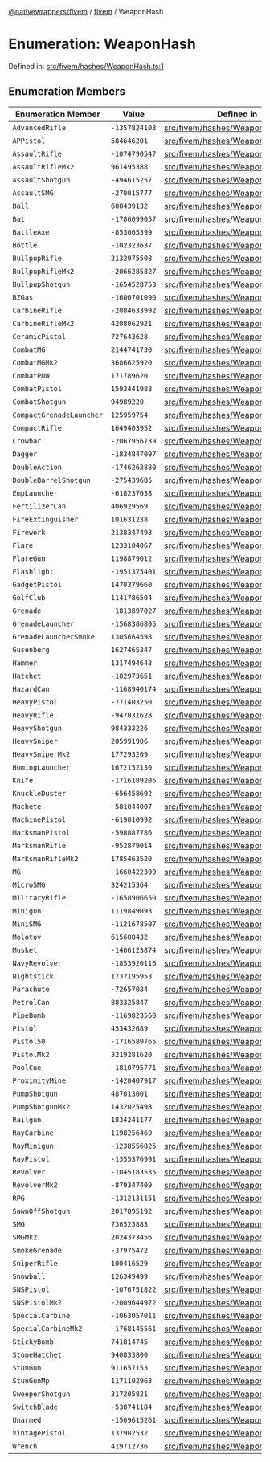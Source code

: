 [@nativewrappers/fivem](../../README.md) / [fivem](../README.md) / WeaponHash

# Enumeration: WeaponHash

Defined in: [src/fivem/hashes/WeaponHash.ts:1](https://github.com/nativewrappers/nativewrappers/blob/b77be96b90a0116f980e0511bdd4877df779df2d/src/fivem/hashes/WeaponHash.ts#L1)

## Enumeration Members

| Enumeration Member | Value | Defined in |
| ------ | ------ | ------ |
| <a id="advancedrifle"></a> `AdvancedRifle` | `-1357824103` | [src/fivem/hashes/WeaponHash.ts:77](https://github.com/nativewrappers/nativewrappers/blob/b77be96b90a0116f980e0511bdd4877df779df2d/src/fivem/hashes/WeaponHash.ts#L77) |
| <a id="appistol"></a> `APPistol` | `584646201` | [src/fivem/hashes/WeaponHash.ts:26](https://github.com/nativewrappers/nativewrappers/blob/b77be96b90a0116f980e0511bdd4877df779df2d/src/fivem/hashes/WeaponHash.ts#L26) |
| <a id="assaultrifle"></a> `AssaultRifle` | `-1074790547` | [src/fivem/hashes/WeaponHash.ts:73](https://github.com/nativewrappers/nativewrappers/blob/b77be96b90a0116f980e0511bdd4877df779df2d/src/fivem/hashes/WeaponHash.ts#L73) |
| <a id="assaultriflemk2"></a> `AssaultRifleMk2` | `961495388` | [src/fivem/hashes/WeaponHash.ts:74](https://github.com/nativewrappers/nativewrappers/blob/b77be96b90a0116f980e0511bdd4877df779df2d/src/fivem/hashes/WeaponHash.ts#L74) |
| <a id="assaultshotgun"></a> `AssaultShotgun` | `-494615257` | [src/fivem/hashes/WeaponHash.ts:64](https://github.com/nativewrappers/nativewrappers/blob/b77be96b90a0116f980e0511bdd4877df779df2d/src/fivem/hashes/WeaponHash.ts#L64) |
| <a id="assaultsmg"></a> `AssaultSMG` | `-270015777` | [src/fivem/hashes/WeaponHash.ts:48](https://github.com/nativewrappers/nativewrappers/blob/b77be96b90a0116f980e0511bdd4877df779df2d/src/fivem/hashes/WeaponHash.ts#L48) |
| <a id="ball"></a> `Ball` | `600439132` | [src/fivem/hashes/WeaponHash.ts:113](https://github.com/nativewrappers/nativewrappers/blob/b77be96b90a0116f980e0511bdd4877df779df2d/src/fivem/hashes/WeaponHash.ts#L113) |
| <a id="bat"></a> `Bat` | `-1786099057` | [src/fivem/hashes/WeaponHash.ts:4](https://github.com/nativewrappers/nativewrappers/blob/b77be96b90a0116f980e0511bdd4877df779df2d/src/fivem/hashes/WeaponHash.ts#L4) |
| <a id="battleaxe"></a> `BattleAxe` | `-853065399` | [src/fivem/hashes/WeaponHash.ts:18](https://github.com/nativewrappers/nativewrappers/blob/b77be96b90a0116f980e0511bdd4877df779df2d/src/fivem/hashes/WeaponHash.ts#L18) |
| <a id="bottle"></a> `Bottle` | `-102323637` | [src/fivem/hashes/WeaponHash.ts:5](https://github.com/nativewrappers/nativewrappers/blob/b77be96b90a0116f980e0511bdd4877df779df2d/src/fivem/hashes/WeaponHash.ts#L5) |
| <a id="bullpuprifle"></a> `BullpupRifle` | `2132975508` | [src/fivem/hashes/WeaponHash.ts:80](https://github.com/nativewrappers/nativewrappers/blob/b77be96b90a0116f980e0511bdd4877df779df2d/src/fivem/hashes/WeaponHash.ts#L80) |
| <a id="bullpupriflemk2"></a> `BullpupRifleMk2` | `-2066285827` | [src/fivem/hashes/WeaponHash.ts:81](https://github.com/nativewrappers/nativewrappers/blob/b77be96b90a0116f980e0511bdd4877df779df2d/src/fivem/hashes/WeaponHash.ts#L81) |
| <a id="bullpupshotgun"></a> `BullpupShotgun` | `-1654528753` | [src/fivem/hashes/WeaponHash.ts:65](https://github.com/nativewrappers/nativewrappers/blob/b77be96b90a0116f980e0511bdd4877df779df2d/src/fivem/hashes/WeaponHash.ts#L65) |
| <a id="bzgas"></a> `BZGas` | `-1600701090` | [src/fivem/hashes/WeaponHash.ts:107](https://github.com/nativewrappers/nativewrappers/blob/b77be96b90a0116f980e0511bdd4877df779df2d/src/fivem/hashes/WeaponHash.ts#L107) |
| <a id="carbinerifle"></a> `CarbineRifle` | `-2084633992` | [src/fivem/hashes/WeaponHash.ts:75](https://github.com/nativewrappers/nativewrappers/blob/b77be96b90a0116f980e0511bdd4877df779df2d/src/fivem/hashes/WeaponHash.ts#L75) |
| <a id="carbineriflemk2"></a> `CarbineRifleMk2` | `4208062921` | [src/fivem/hashes/WeaponHash.ts:76](https://github.com/nativewrappers/nativewrappers/blob/b77be96b90a0116f980e0511bdd4877df779df2d/src/fivem/hashes/WeaponHash.ts#L76) |
| <a id="ceramicpistol"></a> `CeramicPistol` | `727643628` | [src/fivem/hashes/WeaponHash.ts:40](https://github.com/nativewrappers/nativewrappers/blob/b77be96b90a0116f980e0511bdd4877df779df2d/src/fivem/hashes/WeaponHash.ts#L40) |
| <a id="combatmg"></a> `CombatMG` | `2144741730` | [src/fivem/hashes/WeaponHash.ts:56](https://github.com/nativewrappers/nativewrappers/blob/b77be96b90a0116f980e0511bdd4877df779df2d/src/fivem/hashes/WeaponHash.ts#L56) |
| <a id="combatmgmk2"></a> `CombatMGMk2` | `3686625920` | [src/fivem/hashes/WeaponHash.ts:57](https://github.com/nativewrappers/nativewrappers/blob/b77be96b90a0116f980e0511bdd4877df779df2d/src/fivem/hashes/WeaponHash.ts#L57) |
| <a id="combatpdw"></a> `CombatPDW` | `171789620` | [src/fivem/hashes/WeaponHash.ts:49](https://github.com/nativewrappers/nativewrappers/blob/b77be96b90a0116f980e0511bdd4877df779df2d/src/fivem/hashes/WeaponHash.ts#L49) |
| <a id="combatpistol"></a> `CombatPistol` | `1593441988` | [src/fivem/hashes/WeaponHash.ts:25](https://github.com/nativewrappers/nativewrappers/blob/b77be96b90a0116f980e0511bdd4877df779df2d/src/fivem/hashes/WeaponHash.ts#L25) |
| <a id="combatshotgun"></a> `CombatShotgun` | `94989220` | [src/fivem/hashes/WeaponHash.ts:70](https://github.com/nativewrappers/nativewrappers/blob/b77be96b90a0116f980e0511bdd4877df779df2d/src/fivem/hashes/WeaponHash.ts#L70) |
| <a id="compactgrenadelauncher"></a> `CompactGrenadeLauncher` | `125959754` | [src/fivem/hashes/WeaponHash.ts:101](https://github.com/nativewrappers/nativewrappers/blob/b77be96b90a0116f980e0511bdd4877df779df2d/src/fivem/hashes/WeaponHash.ts#L101) |
| <a id="compactrifle"></a> `CompactRifle` | `1649403952` | [src/fivem/hashes/WeaponHash.ts:82](https://github.com/nativewrappers/nativewrappers/blob/b77be96b90a0116f980e0511bdd4877df779df2d/src/fivem/hashes/WeaponHash.ts#L82) |
| <a id="crowbar"></a> `Crowbar` | `-2067956739` | [src/fivem/hashes/WeaponHash.ts:6](https://github.com/nativewrappers/nativewrappers/blob/b77be96b90a0116f980e0511bdd4877df779df2d/src/fivem/hashes/WeaponHash.ts#L6) |
| <a id="dagger"></a> `Dagger` | `-1834847097` | [src/fivem/hashes/WeaponHash.ts:3](https://github.com/nativewrappers/nativewrappers/blob/b77be96b90a0116f980e0511bdd4877df779df2d/src/fivem/hashes/WeaponHash.ts#L3) |
| <a id="doubleaction"></a> `DoubleAction` | `-1746263880` | [src/fivem/hashes/WeaponHash.ts:38](https://github.com/nativewrappers/nativewrappers/blob/b77be96b90a0116f980e0511bdd4877df779df2d/src/fivem/hashes/WeaponHash.ts#L38) |
| <a id="doublebarrelshotgun"></a> `DoubleBarrelShotgun` | `-275439685` | [src/fivem/hashes/WeaponHash.ts:68](https://github.com/nativewrappers/nativewrappers/blob/b77be96b90a0116f980e0511bdd4877df779df2d/src/fivem/hashes/WeaponHash.ts#L68) |
| <a id="emplauncher"></a> `EmpLauncher` | `-618237638` | [src/fivem/hashes/WeaponHash.ts:103](https://github.com/nativewrappers/nativewrappers/blob/b77be96b90a0116f980e0511bdd4877df779df2d/src/fivem/hashes/WeaponHash.ts#L103) |
| <a id="fertilizercan"></a> `FertilizerCan` | `406929569` | [src/fivem/hashes/WeaponHash.ts:122](https://github.com/nativewrappers/nativewrappers/blob/b77be96b90a0116f980e0511bdd4877df779df2d/src/fivem/hashes/WeaponHash.ts#L122) |
| <a id="fireextinguisher"></a> `FireExtinguisher` | `101631238` | [src/fivem/hashes/WeaponHash.ts:120](https://github.com/nativewrappers/nativewrappers/blob/b77be96b90a0116f980e0511bdd4877df779df2d/src/fivem/hashes/WeaponHash.ts#L120) |
| <a id="firework"></a> `Firework` | `2138347493` | [src/fivem/hashes/WeaponHash.ts:98](https://github.com/nativewrappers/nativewrappers/blob/b77be96b90a0116f980e0511bdd4877df779df2d/src/fivem/hashes/WeaponHash.ts#L98) |
| <a id="flare"></a> `Flare` | `1233104067` | [src/fivem/hashes/WeaponHash.ts:115](https://github.com/nativewrappers/nativewrappers/blob/b77be96b90a0116f980e0511bdd4877df779df2d/src/fivem/hashes/WeaponHash.ts#L115) |
| <a id="flaregun"></a> `FlareGun` | `1198879012` | [src/fivem/hashes/WeaponHash.ts:34](https://github.com/nativewrappers/nativewrappers/blob/b77be96b90a0116f980e0511bdd4877df779df2d/src/fivem/hashes/WeaponHash.ts#L34) |
| <a id="flashlight"></a> `Flashlight` | `-1951375401` | [src/fivem/hashes/WeaponHash.ts:8](https://github.com/nativewrappers/nativewrappers/blob/b77be96b90a0116f980e0511bdd4877df779df2d/src/fivem/hashes/WeaponHash.ts#L8) |
| <a id="gadgetpistol"></a> `GadgetPistol` | `1470379660` | [src/fivem/hashes/WeaponHash.ts:42](https://github.com/nativewrappers/nativewrappers/blob/b77be96b90a0116f980e0511bdd4877df779df2d/src/fivem/hashes/WeaponHash.ts#L42) |
| <a id="golfclub"></a> `GolfClub` | `1141786504` | [src/fivem/hashes/WeaponHash.ts:9](https://github.com/nativewrappers/nativewrappers/blob/b77be96b90a0116f980e0511bdd4877df779df2d/src/fivem/hashes/WeaponHash.ts#L9) |
| <a id="grenade"></a> `Grenade` | `-1813897027` | [src/fivem/hashes/WeaponHash.ts:106](https://github.com/nativewrappers/nativewrappers/blob/b77be96b90a0116f980e0511bdd4877df779df2d/src/fivem/hashes/WeaponHash.ts#L106) |
| <a id="grenadelauncher"></a> `GrenadeLauncher` | `-1568386805` | [src/fivem/hashes/WeaponHash.ts:95](https://github.com/nativewrappers/nativewrappers/blob/b77be96b90a0116f980e0511bdd4877df779df2d/src/fivem/hashes/WeaponHash.ts#L95) |
| <a id="grenadelaunchersmoke"></a> `GrenadeLauncherSmoke` | `1305664598` | [src/fivem/hashes/WeaponHash.ts:96](https://github.com/nativewrappers/nativewrappers/blob/b77be96b90a0116f980e0511bdd4877df779df2d/src/fivem/hashes/WeaponHash.ts#L96) |
| <a id="gusenberg"></a> `Gusenberg` | `1627465347` | [src/fivem/hashes/WeaponHash.ts:58](https://github.com/nativewrappers/nativewrappers/blob/b77be96b90a0116f980e0511bdd4877df779df2d/src/fivem/hashes/WeaponHash.ts#L58) |
| <a id="hammer"></a> `Hammer` | `1317494643` | [src/fivem/hashes/WeaponHash.ts:10](https://github.com/nativewrappers/nativewrappers/blob/b77be96b90a0116f980e0511bdd4877df779df2d/src/fivem/hashes/WeaponHash.ts#L10) |
| <a id="hatchet"></a> `Hatchet` | `-102973651` | [src/fivem/hashes/WeaponHash.ts:11](https://github.com/nativewrappers/nativewrappers/blob/b77be96b90a0116f980e0511bdd4877df779df2d/src/fivem/hashes/WeaponHash.ts#L11) |
| <a id="hazardcan"></a> `HazardCan` | `-1168940174` | [src/fivem/hashes/WeaponHash.ts:121](https://github.com/nativewrappers/nativewrappers/blob/b77be96b90a0116f980e0511bdd4877df779df2d/src/fivem/hashes/WeaponHash.ts#L121) |
| <a id="heavypistol"></a> `HeavyPistol` | `-771403250` | [src/fivem/hashes/WeaponHash.ts:32](https://github.com/nativewrappers/nativewrappers/blob/b77be96b90a0116f980e0511bdd4877df779df2d/src/fivem/hashes/WeaponHash.ts#L32) |
| <a id="heavyrifle"></a> `HeavyRifle` | `-947031628` | [src/fivem/hashes/WeaponHash.ts:84](https://github.com/nativewrappers/nativewrappers/blob/b77be96b90a0116f980e0511bdd4877df779df2d/src/fivem/hashes/WeaponHash.ts#L84) |
| <a id="heavyshotgun"></a> `HeavyShotgun` | `984333226` | [src/fivem/hashes/WeaponHash.ts:67](https://github.com/nativewrappers/nativewrappers/blob/b77be96b90a0116f980e0511bdd4877df779df2d/src/fivem/hashes/WeaponHash.ts#L67) |
| <a id="heavysniper"></a> `HeavySniper` | `205991906` | [src/fivem/hashes/WeaponHash.ts:88](https://github.com/nativewrappers/nativewrappers/blob/b77be96b90a0116f980e0511bdd4877df779df2d/src/fivem/hashes/WeaponHash.ts#L88) |
| <a id="heavysnipermk2"></a> `HeavySniperMk2` | `177293209` | [src/fivem/hashes/WeaponHash.ts:89](https://github.com/nativewrappers/nativewrappers/blob/b77be96b90a0116f980e0511bdd4877df779df2d/src/fivem/hashes/WeaponHash.ts#L89) |
| <a id="hominglauncher"></a> `HomingLauncher` | `1672152130` | [src/fivem/hashes/WeaponHash.ts:100](https://github.com/nativewrappers/nativewrappers/blob/b77be96b90a0116f980e0511bdd4877df779df2d/src/fivem/hashes/WeaponHash.ts#L100) |
| <a id="knife"></a> `Knife` | `-1716189206` | [src/fivem/hashes/WeaponHash.ts:13](https://github.com/nativewrappers/nativewrappers/blob/b77be96b90a0116f980e0511bdd4877df779df2d/src/fivem/hashes/WeaponHash.ts#L13) |
| <a id="knuckleduster"></a> `KnuckleDuster` | `-656458692` | [src/fivem/hashes/WeaponHash.ts:12](https://github.com/nativewrappers/nativewrappers/blob/b77be96b90a0116f980e0511bdd4877df779df2d/src/fivem/hashes/WeaponHash.ts#L12) |
| <a id="machete"></a> `Machete` | `-581044007` | [src/fivem/hashes/WeaponHash.ts:14](https://github.com/nativewrappers/nativewrappers/blob/b77be96b90a0116f980e0511bdd4877df779df2d/src/fivem/hashes/WeaponHash.ts#L14) |
| <a id="machinepistol"></a> `MachinePistol` | `-619010992` | [src/fivem/hashes/WeaponHash.ts:50](https://github.com/nativewrappers/nativewrappers/blob/b77be96b90a0116f980e0511bdd4877df779df2d/src/fivem/hashes/WeaponHash.ts#L50) |
| <a id="marksmanpistol"></a> `MarksmanPistol` | `-598887786` | [src/fivem/hashes/WeaponHash.ts:35](https://github.com/nativewrappers/nativewrappers/blob/b77be96b90a0116f980e0511bdd4877df779df2d/src/fivem/hashes/WeaponHash.ts#L35) |
| <a id="marksmanrifle"></a> `MarksmanRifle` | `-952879014` | [src/fivem/hashes/WeaponHash.ts:90](https://github.com/nativewrappers/nativewrappers/blob/b77be96b90a0116f980e0511bdd4877df779df2d/src/fivem/hashes/WeaponHash.ts#L90) |
| <a id="marksmanriflemk2"></a> `MarksmanRifleMk2` | `1785463520` | [src/fivem/hashes/WeaponHash.ts:91](https://github.com/nativewrappers/nativewrappers/blob/b77be96b90a0116f980e0511bdd4877df779df2d/src/fivem/hashes/WeaponHash.ts#L91) |
| <a id="mg"></a> `MG` | `-1660422300` | [src/fivem/hashes/WeaponHash.ts:55](https://github.com/nativewrappers/nativewrappers/blob/b77be96b90a0116f980e0511bdd4877df779df2d/src/fivem/hashes/WeaponHash.ts#L55) |
| <a id="microsmg"></a> `MicroSMG` | `324215364` | [src/fivem/hashes/WeaponHash.ts:45](https://github.com/nativewrappers/nativewrappers/blob/b77be96b90a0116f980e0511bdd4877df779df2d/src/fivem/hashes/WeaponHash.ts#L45) |
| <a id="militaryrifle"></a> `MilitaryRifle` | `-1658906650` | [src/fivem/hashes/WeaponHash.ts:83](https://github.com/nativewrappers/nativewrappers/blob/b77be96b90a0116f980e0511bdd4877df779df2d/src/fivem/hashes/WeaponHash.ts#L83) |
| <a id="minigun"></a> `Minigun` | `1119849093` | [src/fivem/hashes/WeaponHash.ts:97](https://github.com/nativewrappers/nativewrappers/blob/b77be96b90a0116f980e0511bdd4877df779df2d/src/fivem/hashes/WeaponHash.ts#L97) |
| <a id="minismg"></a> `MiniSMG` | `-1121678507` | [src/fivem/hashes/WeaponHash.ts:51](https://github.com/nativewrappers/nativewrappers/blob/b77be96b90a0116f980e0511bdd4877df779df2d/src/fivem/hashes/WeaponHash.ts#L51) |
| <a id="molotov"></a> `Molotov` | `615608432` | [src/fivem/hashes/WeaponHash.ts:108](https://github.com/nativewrappers/nativewrappers/blob/b77be96b90a0116f980e0511bdd4877df779df2d/src/fivem/hashes/WeaponHash.ts#L108) |
| <a id="musket"></a> `Musket` | `-1466123874` | [src/fivem/hashes/WeaponHash.ts:66](https://github.com/nativewrappers/nativewrappers/blob/b77be96b90a0116f980e0511bdd4877df779df2d/src/fivem/hashes/WeaponHash.ts#L66) |
| <a id="navyrevolver"></a> `NavyRevolver` | `-1853920116` | [src/fivem/hashes/WeaponHash.ts:41](https://github.com/nativewrappers/nativewrappers/blob/b77be96b90a0116f980e0511bdd4877df779df2d/src/fivem/hashes/WeaponHash.ts#L41) |
| <a id="nightstick"></a> `Nightstick` | `1737195953` | [src/fivem/hashes/WeaponHash.ts:16](https://github.com/nativewrappers/nativewrappers/blob/b77be96b90a0116f980e0511bdd4877df779df2d/src/fivem/hashes/WeaponHash.ts#L16) |
| <a id="parachute"></a> `Parachute` | `-72657034` | [src/fivem/hashes/WeaponHash.ts:119](https://github.com/nativewrappers/nativewrappers/blob/b77be96b90a0116f980e0511bdd4877df779df2d/src/fivem/hashes/WeaponHash.ts#L119) |
| <a id="petrolcan"></a> `PetrolCan` | `883325847` | [src/fivem/hashes/WeaponHash.ts:118](https://github.com/nativewrappers/nativewrappers/blob/b77be96b90a0116f980e0511bdd4877df779df2d/src/fivem/hashes/WeaponHash.ts#L118) |
| <a id="pipebomb"></a> `PipeBomb` | `-1169823560` | [src/fivem/hashes/WeaponHash.ts:112](https://github.com/nativewrappers/nativewrappers/blob/b77be96b90a0116f980e0511bdd4877df779df2d/src/fivem/hashes/WeaponHash.ts#L112) |
| <a id="pistol"></a> `Pistol` | `453432689` | [src/fivem/hashes/WeaponHash.ts:23](https://github.com/nativewrappers/nativewrappers/blob/b77be96b90a0116f980e0511bdd4877df779df2d/src/fivem/hashes/WeaponHash.ts#L23) |
| <a id="pistol50"></a> `Pistol50` | `-1716589765` | [src/fivem/hashes/WeaponHash.ts:29](https://github.com/nativewrappers/nativewrappers/blob/b77be96b90a0116f980e0511bdd4877df779df2d/src/fivem/hashes/WeaponHash.ts#L29) |
| <a id="pistolmk2"></a> `PistolMk2` | `3219281620` | [src/fivem/hashes/WeaponHash.ts:24](https://github.com/nativewrappers/nativewrappers/blob/b77be96b90a0116f980e0511bdd4877df779df2d/src/fivem/hashes/WeaponHash.ts#L24) |
| <a id="poolcue"></a> `PoolCue` | `-1810795771` | [src/fivem/hashes/WeaponHash.ts:19](https://github.com/nativewrappers/nativewrappers/blob/b77be96b90a0116f980e0511bdd4877df779df2d/src/fivem/hashes/WeaponHash.ts#L19) |
| <a id="proximitymine"></a> `ProximityMine` | `-1420407917` | [src/fivem/hashes/WeaponHash.ts:110](https://github.com/nativewrappers/nativewrappers/blob/b77be96b90a0116f980e0511bdd4877df779df2d/src/fivem/hashes/WeaponHash.ts#L110) |
| <a id="pumpshotgun"></a> `PumpShotgun` | `487013001` | [src/fivem/hashes/WeaponHash.ts:61](https://github.com/nativewrappers/nativewrappers/blob/b77be96b90a0116f980e0511bdd4877df779df2d/src/fivem/hashes/WeaponHash.ts#L61) |
| <a id="pumpshotgunmk2"></a> `PumpShotgunMk2` | `1432025498` | [src/fivem/hashes/WeaponHash.ts:62](https://github.com/nativewrappers/nativewrappers/blob/b77be96b90a0116f980e0511bdd4877df779df2d/src/fivem/hashes/WeaponHash.ts#L62) |
| <a id="railgun"></a> `Railgun` | `1834241177` | [src/fivem/hashes/WeaponHash.ts:99](https://github.com/nativewrappers/nativewrappers/blob/b77be96b90a0116f980e0511bdd4877df779df2d/src/fivem/hashes/WeaponHash.ts#L99) |
| <a id="raycarbine"></a> `RayCarbine` | `1198256469` | [src/fivem/hashes/WeaponHash.ts:52](https://github.com/nativewrappers/nativewrappers/blob/b77be96b90a0116f980e0511bdd4877df779df2d/src/fivem/hashes/WeaponHash.ts#L52) |
| <a id="rayminigun"></a> `RayMinigun` | `-1238556825` | [src/fivem/hashes/WeaponHash.ts:102](https://github.com/nativewrappers/nativewrappers/blob/b77be96b90a0116f980e0511bdd4877df779df2d/src/fivem/hashes/WeaponHash.ts#L102) |
| <a id="raypistol"></a> `RayPistol` | `-1355376991` | [src/fivem/hashes/WeaponHash.ts:39](https://github.com/nativewrappers/nativewrappers/blob/b77be96b90a0116f980e0511bdd4877df779df2d/src/fivem/hashes/WeaponHash.ts#L39) |
| <a id="revolver"></a> `Revolver` | `-1045183535` | [src/fivem/hashes/WeaponHash.ts:36](https://github.com/nativewrappers/nativewrappers/blob/b77be96b90a0116f980e0511bdd4877df779df2d/src/fivem/hashes/WeaponHash.ts#L36) |
| <a id="revolvermk2"></a> `RevolverMk2` | `-879347409` | [src/fivem/hashes/WeaponHash.ts:37](https://github.com/nativewrappers/nativewrappers/blob/b77be96b90a0116f980e0511bdd4877df779df2d/src/fivem/hashes/WeaponHash.ts#L37) |
| <a id="rpg"></a> `RPG` | `-1312131151` | [src/fivem/hashes/WeaponHash.ts:94](https://github.com/nativewrappers/nativewrappers/blob/b77be96b90a0116f980e0511bdd4877df779df2d/src/fivem/hashes/WeaponHash.ts#L94) |
| <a id="sawnoffshotgun"></a> `SawnOffShotgun` | `2017895192` | [src/fivem/hashes/WeaponHash.ts:63](https://github.com/nativewrappers/nativewrappers/blob/b77be96b90a0116f980e0511bdd4877df779df2d/src/fivem/hashes/WeaponHash.ts#L63) |
| <a id="smg"></a> `SMG` | `736523883` | [src/fivem/hashes/WeaponHash.ts:46](https://github.com/nativewrappers/nativewrappers/blob/b77be96b90a0116f980e0511bdd4877df779df2d/src/fivem/hashes/WeaponHash.ts#L46) |
| <a id="smgmk2"></a> `SMGMk2` | `2024373456` | [src/fivem/hashes/WeaponHash.ts:47](https://github.com/nativewrappers/nativewrappers/blob/b77be96b90a0116f980e0511bdd4877df779df2d/src/fivem/hashes/WeaponHash.ts#L47) |
| <a id="smokegrenade"></a> `SmokeGrenade` | `-37975472` | [src/fivem/hashes/WeaponHash.ts:114](https://github.com/nativewrappers/nativewrappers/blob/b77be96b90a0116f980e0511bdd4877df779df2d/src/fivem/hashes/WeaponHash.ts#L114) |
| <a id="sniperrifle"></a> `SniperRifle` | `100416529` | [src/fivem/hashes/WeaponHash.ts:87](https://github.com/nativewrappers/nativewrappers/blob/b77be96b90a0116f980e0511bdd4877df779df2d/src/fivem/hashes/WeaponHash.ts#L87) |
| <a id="snowball"></a> `Snowball` | `126349499` | [src/fivem/hashes/WeaponHash.ts:111](https://github.com/nativewrappers/nativewrappers/blob/b77be96b90a0116f980e0511bdd4877df779df2d/src/fivem/hashes/WeaponHash.ts#L111) |
| <a id="snspistol"></a> `SNSPistol` | `-1076751822` | [src/fivem/hashes/WeaponHash.ts:30](https://github.com/nativewrappers/nativewrappers/blob/b77be96b90a0116f980e0511bdd4877df779df2d/src/fivem/hashes/WeaponHash.ts#L30) |
| <a id="snspistolmk2"></a> `SNSPistolMk2` | `-2009644972` | [src/fivem/hashes/WeaponHash.ts:31](https://github.com/nativewrappers/nativewrappers/blob/b77be96b90a0116f980e0511bdd4877df779df2d/src/fivem/hashes/WeaponHash.ts#L31) |
| <a id="specialcarbine"></a> `SpecialCarbine` | `-1063057011` | [src/fivem/hashes/WeaponHash.ts:78](https://github.com/nativewrappers/nativewrappers/blob/b77be96b90a0116f980e0511bdd4877df779df2d/src/fivem/hashes/WeaponHash.ts#L78) |
| <a id="specialcarbinemk2"></a> `SpecialCarbineMk2` | `-1768145561` | [src/fivem/hashes/WeaponHash.ts:79](https://github.com/nativewrappers/nativewrappers/blob/b77be96b90a0116f980e0511bdd4877df779df2d/src/fivem/hashes/WeaponHash.ts#L79) |
| <a id="stickybomb"></a> `StickyBomb` | `741814745` | [src/fivem/hashes/WeaponHash.ts:109](https://github.com/nativewrappers/nativewrappers/blob/b77be96b90a0116f980e0511bdd4877df779df2d/src/fivem/hashes/WeaponHash.ts#L109) |
| <a id="stonehatchet"></a> `StoneHatchet` | `940833800` | [src/fivem/hashes/WeaponHash.ts:20](https://github.com/nativewrappers/nativewrappers/blob/b77be96b90a0116f980e0511bdd4877df779df2d/src/fivem/hashes/WeaponHash.ts#L20) |
| <a id="stungun"></a> `StunGun` | `911657153` | [src/fivem/hashes/WeaponHash.ts:27](https://github.com/nativewrappers/nativewrappers/blob/b77be96b90a0116f980e0511bdd4877df779df2d/src/fivem/hashes/WeaponHash.ts#L27) |
| <a id="stungunmp"></a> `StunGunMp` | `1171102963` | [src/fivem/hashes/WeaponHash.ts:28](https://github.com/nativewrappers/nativewrappers/blob/b77be96b90a0116f980e0511bdd4877df779df2d/src/fivem/hashes/WeaponHash.ts#L28) |
| <a id="sweepershotgun"></a> `SweeperShotgun` | `317205821` | [src/fivem/hashes/WeaponHash.ts:69](https://github.com/nativewrappers/nativewrappers/blob/b77be96b90a0116f980e0511bdd4877df779df2d/src/fivem/hashes/WeaponHash.ts#L69) |
| <a id="switchblade"></a> `SwitchBlade` | `-538741184` | [src/fivem/hashes/WeaponHash.ts:15](https://github.com/nativewrappers/nativewrappers/blob/b77be96b90a0116f980e0511bdd4877df779df2d/src/fivem/hashes/WeaponHash.ts#L15) |
| <a id="unarmed"></a> `Unarmed` | `-1569615261` | [src/fivem/hashes/WeaponHash.ts:7](https://github.com/nativewrappers/nativewrappers/blob/b77be96b90a0116f980e0511bdd4877df779df2d/src/fivem/hashes/WeaponHash.ts#L7) |
| <a id="vintagepistol"></a> `VintagePistol` | `137902532` | [src/fivem/hashes/WeaponHash.ts:33](https://github.com/nativewrappers/nativewrappers/blob/b77be96b90a0116f980e0511bdd4877df779df2d/src/fivem/hashes/WeaponHash.ts#L33) |
| <a id="wrench"></a> `Wrench` | `419712736` | [src/fivem/hashes/WeaponHash.ts:17](https://github.com/nativewrappers/nativewrappers/blob/b77be96b90a0116f980e0511bdd4877df779df2d/src/fivem/hashes/WeaponHash.ts#L17) |

